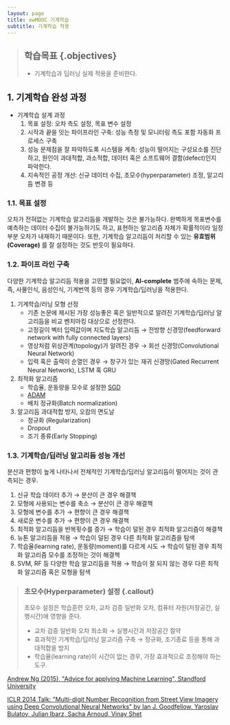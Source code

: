 ```yaml
---
layout: page
title: xwMOOC 기계학습
subtitle: 기계학습 적용
---
```


> ## 학습목표 {.objectives}
>
> * 기계학습과 딥러닝 실제 적용을 준비한다.

## 1. 기계학습 완성 과정

* 기계학습 설계 과정
    1. 목표 설정: 오차 측도 설정, 목표 변수 설정
    1. 시작과 끝을 잇는 파이프라인 구축: 성능 측정 및 모니터링 측도 포함 자동화 프로세스 구축
    1. 성능 문제점을 잘 파악하도록 시스템을 계측: 성능이 떨어지는 구성요소를 진단하고, 원인이 과대적합, 과소적합, 데이터 혹은 소프트웨어 결함(defect)인지 파악한다.
    1. 지속적인 공정 개선: 신규 데이터 수집, 초모수(hyperparameter) 조정, 알고리듬 변경 등

### 1.1. 목표 설정

오차가 전혀없는 기계학습 알고리듬을 개발하는 것은 불가능하다. 완벽하게 목표변수를 예측하는 데이터 수집이 불가능하기도 하고, 표현하는 알고리즘 자체가 확률적이라 일정부분 오차가 내재하기 때문이다. 또한, 기계학습 알고리듬이 처리할 수 있는 **유효범위(Coverage)** 를 잘 설정하는 것도 반듯이 필요하다. 

### 1.2. 파이프 라인 구축

다양한 기계학습 알고리듬 적용을 고민할 필요없이, **AI-complete** 범주에 속하는 문제, 즉, 사물인식, 음성인식, 기계번역 등의 경우 기계학습/딥러닝을 적용한다. 

1. 기계학습/러닝 모형 선정
    * 기존 논문에 제시된 가장 성능좋은 혹은 일반적으로 알려진 기계학습/딥러닝 알고리듬을 비교 벤치마킹 대상으로 선정한다.
    * 고정길이 벡터 입력값이며 지도학습 알고리듬 &rarr; 전방향 신경망(feedforward network with fully connected layers)
    * 영상처럼 위상관계(topology)가 알려진 경우 &rarr; 회선 신경망(Convolutional Neural Network)
    * 입력 혹은 출력이 순열인 경우 &rarr; 창구가 있는 재귀 신경망(Gated Recurrent Neural Network), LSTM 혹 GRU
1. 최적화 알고리즘
    * 학습율, 운동량을 모수로 설정한 [SGD](https://en.wikipedia.org/wiki/Stochastic_gradient_descent)
    * [ADAM](http://sebastianruder.com/optimizing-gradient-descent/index.html#adam)
    * 배치 정규화(Batch normalization)
1. 알고리듬 과대적합 방지, 오캄의 면도날
    * 정규화 (Regularization)
    * Dropout
    * 조기 종류(Early Stopping)

### 1.3. 기계학습/딥러닝 알고리듬 성능 개선

분산과 편향이 높게 나타나서 전체적인 기계학습/딥러닝 알고리듬이 떨어지는 것이 관측되는 경우.

1. 신규 학습 데이터 추가 &rarr; 분산이 큰 경우 해결책
1. 모형에 사용되는 변수를 축소 &rarr; 분산이 큰 경우 해결책
1. 모형에 변수를 추가 &rarr; 편향이 큰 경우 해결책
1. 새로운 변수를 추가 &rarr; 편향이 큰 경우 해결책
1. 최적화 알고리듬을 반복횟수를 증가 &rarr; 학습이 덜된 경우 최적화 알고리즘이 해결책
1. 뉴톤 알고리듬을 적용 &rarr; 학습이 덜된 경우 다른 최적화 알고리즘을 탐색
1. 학습율(learning rate), 운동량(moment)를 다르게 시도 &rarr; 학습이 덜된 경우 최적화 알고리즘 모수를 조정하는 것이 해결책
1. SVM, RF 등 다양한 학습 알고리듬을 적용 &rarr; 학습이 잘 되지 않는 경우 다른 최적화 알고리즘 혹은 모형을 탐색

> ### 초모수(Hyperparameter) 설정 {.callout} 
>
> 초모수 설정은 학습훈련 오차, 교차 검증 일반화 오차, 컴퓨터 자원(저장공간, 실행시간)에 영향을 준다.  
> * 교차 검증 일반화 오차 최소화 &rarr; 실행시간과 저장공간 절약
> * 효과적인 기계학습/딥러닝 알고리즘 구축 &rarr; 정규화, 조기종료 등을 통해 과대적합을 방지
> * 학습율(learning rate)이 시간이 없는 경우, 가장 효과적으로 조정해야 하는 도구.






[Andrew Ng (2015), "Advice for applying Machine Learning", Standford University](https://see.stanford.edu/materials/aimlcs229/ML-advice.pdf)

[ICLR 2014 Talk: "Multi-digit Number Recognition from Street View Imagery using Deep Convolutional Neural Networks" by Ian J. Goodfellow, Yaroslav Bulatov, Julian Ibarz, Sacha Arnoud, Vinay Shet](https://www.youtube.com/watch?v=vGPI_JvLoN0)
